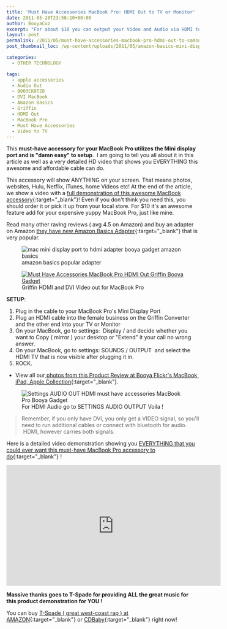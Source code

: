 ```yaml
---
title: 'Must Have Accessories MacBook Pro: HDMI Out to TV or Monitor'
date: 2011-05-20T23:58:10+00:00
author: BooyaCuz
excerpt: "For about $10 you can output your Video and Audio via HDMI to your TV or Monitor with the Griffin Connect from Amazon and other retailers."
layout: post
permalink: /2011/05/must-have-accessories-macbook-pro-hdmi-out-to-samsung-tv.html
post_thumbnail_loc: /wp-content/uploads/2011/05/amazon-basics-mini-display-hdmi-adapter-thumb.jpg

categories:
  - OTHER TECHNOLOGY

tags:
  - apple accessories
  - Audio Out
  - B003CK8TZ8
  - DVI MacBook
  - Amazon Basics
  - Griffin
  - HDMI Out
  - MacBook Pro
  - Must Have Accessories
  - Video to TV
---
```

This **must-have accessory for your MacBook Pro utilizes the Mini display port and is "damn easy" to setup**.  I am going to tell you all about it in this article as well as a very detailed HD video that shows you EVERYTHING this awesome and affordable cable can do.

This accessory will show ANYTHING on your screen. That means photos, websites, Hulu, Netflix, iTunes, home Videos etc! At the end of the article, we show a video with a [full demonstration of this awesome MacBook accessory](https://www.youtube.com/watch?v=3vByAGTQERc){:target="_blank"}! Even if you don't think you need this, you should order it or pick it up from your local store. For $10 it's an awesome feature add for your expensive yuppy MacBook Pro, just like mine.

Read many other raving reviews ( avg 4.5 on Amazon) and buy an adapter on Amazon [they have new Amazon Basics Adapter](http://amzn.to/2q4Nrp3){:target="_blank"} that is very popular.
<figure>
    <img src="{{ site.cdn-url }}/wp-content/uploads/2011/05/amazon-basics-mini-display-hdmi-adapter.jpg" 
         alt="mac mini display port to hdmi adapter booya gadget amazon basics" title="amazon basics mac mini display port to hdmi adapter">
	<figcaption>amazon basics popular adapter</figcaption>
</figure>

<figure>
	<a href="{{ site.cdn-url }}/wp-content/uploads/2011/05/griffin-Mini-Display-Port-to-HDMI.jpg">
    <img src="{{ site.cdn-url }}/wp-content/uploads/2011/05/griffin-Mini-Display-Port-to-HDMI-640.jpg" 
         alt="Must Have Accessories MacBook Pro HDMI Out Griffin Booya Gadget" title="Griffin HDMI and DVI Video out for MacBook Pro"></a>
	<figcaption>Griffin HDMI and DVI Video out for MacBook Pro</figcaption>
</figure>

**SETUP**:

  1. Plug in the cable to your MacBook Pro's Mini Display Port
  2. Plug an HDMI cable into the female business on the Griffin Converter and the other end into your TV or Monitor
  3. On your MacBook, go to settings:  Display / and decide whether you want to Copy ( mirror ) your desktop or "Extend" it your call no wrong answer.
  4. On your MacBook, go to settings: SOUNDS / OUTPUT  and select the HDMI TV that is now visible after plugging it in.
  5. ROCK.

* View all our[ photos from this Product Review at Booya Flickr's MacBook, iPad, Apple Collection](https://www.flickr.com/photos/booyagadget/sets/72157626644282429/){:target="_blank"}.

<figure>
    <img src="{{ site.cdn-url }}/wp-content/uploads/2011/05/audio-to-hdmi-samsung.jpg" 
         alt="Settings AUDIO OUT HDMI must have accessories MacBook Pro Booya Gadget" title="SETTINGS AUDIO OUTPUT">
	<figcaption>For HDMI Audio go to SETTINGS AUDIO OUTPUT Voila !</figcaption>
</figure>

>Remember, if you only have DVI, you only get a VIDEO signal, so you'll need to run additional cables or connect with bluetooth for audio.  HDMI, however carries both signals.

Here is a detailed video demonstration showing you [EVERYTHING that you could ever want this must-have MacBook Pro accessory to do](https://www.youtube.com/watch?v=3vByAGTQERc){:target="_blank"} !
<iframe width="560" height="315" src="https://www.youtube.com/embed/3vByAGTQERc" frameborder="0" allowfullscreen></iframe>

**Massive thanks goes to T-Spade for providing ALL the great music for this product demonstration for YOU !**

You can buy [T-Spade ( great west-coast rap ) at AMAZON](http://amzn.to/2q7iqA6){:target="_blank"} or [CDBaby](https://store.cdbaby.com/cd/TSpade){:target="_blank"} right now!